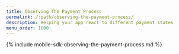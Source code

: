 ```yaml
---
title: Observing The Payment Process
permalink: /:path/observing-the-payment-process/
description: Helping your app react to different payment states
menu_order: 1600
---
```


{% include mobile-sdk-observing-the-payment-process.md %}
